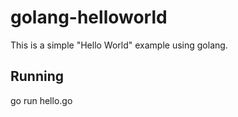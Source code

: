 # golang-helloworld

This is a simple "Hello World" example using golang. 

## Running

go run hello.go
